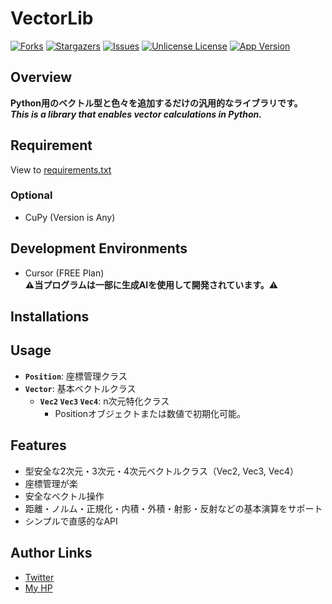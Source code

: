 # VectorLib
[![Forks][forks-shield]][forks-url]
[![Stargazers][stars-shield]][stars-url]
[![Issues][issues-shield]][issues-url]
[![Unlicense License][license-shield]][license-url]
[![App Version][version-shield]][header-id]

## Overview
**Python用のベクトル型と色々を追加するだけの汎用的なライブラリです。**<br/>
***This is a library that enables vector calculations in Python.***<br/>

## Requirement
View to [requirements.txt](https://github.com/shotadft/VectorLib/blob/master/requirements.txt)
### Optional
- CuPy (Version is Any)

## Development Environments
- Cursor (FREE Plan)<br/>
**⚠️当プログラムは一部に生成AIを使用して開発されています。⚠️**

## Installations

## Usage
- **`Position`**: 座標管理クラス
- **`Vector`**: 基本ベクトルクラス
    - **`Vec2` `Vec3` `Vec4`**: n次元特化クラス
        - Positionオブジェクトまたは数値で初期化可能。

## Features
- 型安全な2次元・3次元・4次元ベクトルクラス（Vec2, Vec3, Vec4）
- 座標管理が楽
- 安全なベクトル操作
- 距離・ノルム・正規化・内積・外積・射影・反射などの基本演算をサポート
- シンプルで直感的なAPI

## Author Links
- [Twitter](https://x.com/shotadft)
- [My HP](https://www.shotadft.com/)

<!-- MARKDOWN LINKS & IMAGES -->
<!-- https://www.markdownguide.org/basic-syntax/#reference-style-links -->
[forks-shield]: https://img.shields.io/github/forks/shotadft/VectorLib.svg?style=for-the-badge
[forks-url]: https://github.com/shotadft/VectorLib/network/members
[stars-shield]: https://img.shields.io/github/stars/shotadft/VectorLib.svg?style=for-the-badge
[stars-url]: https://github.com/shotadft/VectorLib/stargazers
[issues-shield]: https://img.shields.io/github/issues/shotadft/VectorLib.svg?style=for-the-badge
[issues-url]: https://github.com/shotadft/VectorLib/issues
[license-shield]: https://img.shields.io/github/license/shotadft/VectorLib.svg?style=for-the-badge
[license-url]: https://github.com/shotadft/VectorLib/blob/master/LICENSE.md
[version-shield]: https://img.shields.io/badge/1.0.0-00c81b?label=version&style=for-the-badge
[header-id]: #VectorLib
